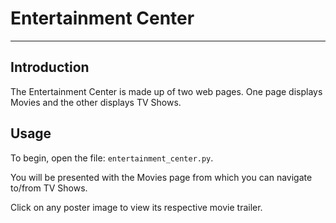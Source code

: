 # Entertainment Center #



----------

## Introduction ##

The Entertainment Center is made up of two web pages.  One page displays Movies and the other displays TV Shows.  

## Usage ##

To begin, open the file:  `entertainment_center.py`.

You will be presented with the Movies page from which you can navigate to/from TV Shows.

Click on any poster image to view its  respective movie trailer.
 